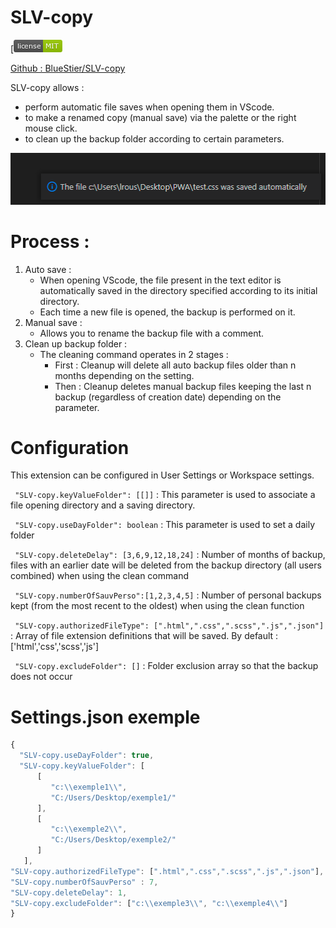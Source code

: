 # SLV-copy

[![Licence](https://raw.githubusercontent.com/BlueStier/SLV-copy/main/img/licence.PNG)

[Github : BlueStier/SLV-copy](https://github.com/BlueStier/SLV-copy)

SLV-copy allows :
* perform automatic file saves when opening them in VScode.
* to make a renamed copy (manual save) via the palette or the right mouse click.
* to clean up the backup folder according to certain parameters.

![Annotated code](https://raw.githubusercontent.com/BlueStier/SLV-copy/main/img/conf_save.PNG)

# Process :
1. Auto save :
   * When opening VScode, the file present in the text editor is automatically saved in the directory specified according to its initial directory.
   * Each time a new file is opened, the backup is performed on it.
2. Manual save :
   * Allows you to rename the backup file with a comment.
3. Clean up backup folder :
   * The cleaning command operates in 2 stages :
     * First :  Cleanup will delete all auto backup files older than n months depending on the setting.
     * Then :   Cleanup deletes manual backup files keeping the last n backup (regardless of creation date) depending on the parameter. 


# Configuration

This extension can be configured in User Settings or Workspace settings.

` "SLV-copy.keyValueFolder": [[]]` : 
This parameter is used to associate a file opening directory and a saving directory.

` "SLV-copy.useDayFolder": boolean` : 
This parameter is used to set a daily folder

` "SLV-copy.deleteDelay": [3,6,9,12,18,24]` : 
Number of months of backup, files with an earlier date will be deleted from the backup directory (all users combined) when using the clean command

` "SLV-copy.numberOfSauvPerso":[1,2,3,4,5]` :
Number of personal backups kept (from the most recent to the oldest) when using the clean function

` "SLV-copy.authorizedFileType": [".html",".css",".scss",".js",".json"]` : Array of file extension definitions that will be saved. By default : ['html','css','scss','js']

` "SLV-copy.excludeFolder": []` : Folder exclusion array so that the backup does not occur

# Settings.json exemple

```javascript
{
  "SLV-copy.useDayFolder": true,
  "SLV-copy.keyValueFolder": [
      [
         "c:\\exemple1\\",
         "C:/Users/Desktop/exemple1/"
      ],
      [
         "c:\\exemple2\\",
         "C:/Users/Desktop/exemple2/"
      ]
   ],
"SLV-copy.authorizedFileType": [".html",".css",".scss",".js",".json"],
"SLV-copy.numberOfSauvPerso" : 7,
"SLV-copy.deleteDelay": 1,
"SLV-copy.excludeFolder": ["c:\\exemple3\\", "c:\\exemple4\\"]
}
```
